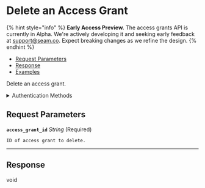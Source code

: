 # Delete an Access Grant
{% hint style="info" %}
**Early Access Preview.** The access grants API is currently in Alpha. We're actively developing it and seeking early feedback at [support@seam.co](mailto:support@seam.co). Expect breaking changes as we refine the design.
{% endhint %}

- [Request Parameters](./#request-parameters)
- [Response](./#response)
- [Examples](./#examples)

Delete an access grant.


<details>

<summary>Authentication Methods</summary>

- API key
- Personal access token
  <br>Must also include the `seam-workspace` header in the request.

To learn more, see [Authentication](https://docs.seam.co/latest/api/authentication).
</details>

## Request Parameters

**`access_grant_id`** *String* (Required)

````
ID of access grant to delete.
````

---


## Response

void

